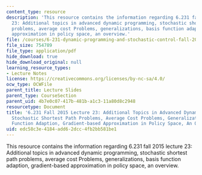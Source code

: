 ```yaml
---
content_type: resource
description: 'This resource contains the information regarding 6.231 fall 2015 lecture
  23: Additional topics in advanced dynamic programming, stochastic shortest path
  problems, average cost Problems, generalizations, basis function adaption, gradient-based
  approximation in policy space, an overview.'
file: /courses/6-231-dynamic-programming-and-stochastic-control-fall-2015/edc58c3e4184add62dcc4fb2bb581be1_MIT6_231F15_Lec23.pdf
file_size: 754789
file_type: application/pdf
hide_download: true
hide_download_original: null
learning_resource_types:
- Lecture Notes
license: https://creativecommons.org/licenses/by-nc-sa/4.0/
ocw_type: OCWFile
parent_title: Lecture Slides
parent_type: CourseSection
parent_uid: 4b7e0c07-417b-481b-a1c3-11a80d8c2948
resourcetype: Document
title: '6.231 Fall 2015 Lecture 23: Additional Topics in Advanced Dynamic Programming,
  Stochastic Shortest Path Problems, Average Cost Problems, Generalizations, Basis
  Function Adaption, Gradient-based Approximation in Policy Space, An Overview'
uid: edc58c3e-4184-add6-2dcc-4fb2bb581be1
---
```

This resource contains the information regarding 6.231 fall 2015 lecture 23: Additional topics in advanced dynamic programming, stochastic shortest path problems, average cost Problems, generalizations, basis function adaption, gradient-based approximation in policy space, an overview.